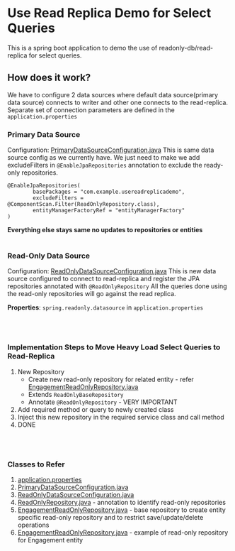# Use Read Replica Demo for Select Queries

This is a spring boot application to demo the use of readonly-db/read-replica for select queries.

## How does it work?

We have to configure 2 data sources where default data source(primary data source) connects to writer and other one
connects to the read-replica. Separate set of connection parameters are defined in the `application.properties`

### Primary Data Source

Configuration: [PrimaryDataSourceConfiguration.java](/src/main/java/com/example/usereadreplicademo/config/PrimaryDataSourceConfiguration.java)
This is same data source config as we currently have. We just need to make we add excludeFilters in
`@EnableJpaRepositories` annotation to exclude the ready-only repositories.

```
@EnableJpaRepositories(
        basePackages = "com.example.usereadreplicademo",
        excludeFilters = @ComponentScan.Filter(ReadOnlyRepository.class),
        entityManagerFactoryRef = "entityManagerFactory"
)
```

**Everything else stays same no updates to repositories or entities**
<br/><br/>


### Read-Only Data Source
Configuration: [ReadOnlyDataSourceConfiguration.java](/src/main/java/com/example/usereadreplicademo/config/ReadOnlyDataSourceConfiguration.java)
This is new data source configured to connect to read-replica and register the JPA repositories annotated with `@ReadOnlyRepository`
All the queries done using the read-only repositories will go against the read replica.

<b>Properties</b>: `spring.readonly.datasource` in `application.properties`

<br/><br/>
### Implementation Steps to Move Heavy Load Select Queries to Read-Replica

1. New Repository
   - Create new read-only repository for related entity - refer [EngagementReadOnlyRepository.java](/src/main/java/com/example/usereadreplicademo/repositories/EngagementReadOnlyRepository.java)
   - Extends `ReadOnlyBaseRepository`
   - Annotate `@ReadOnlyRepository` - VERY IMPORTANT
2. Add required method or query to newly created class
3. Inject this new repository in the required service class and call method
4. DONE

<br/><br/>
### Classes to Refer
1. [application.properties](/src/main/resources/application.properties)
2. [PrimaryDataSourceConfiguration.java](/src/main/java/com/example/usereadreplicademo/config/PrimaryDataSourceConfiguration.java)
3. [ReadOnlyDataSourceConfiguration.java](/src/main/java/com/example/usereadreplicademo/config/ReadOnlyDataSourceConfiguration.java)
4. [ReadOnlyRepository.java](/src/main/java/com/example/usereadreplicademo/annotation/ReadOnlyRepository.java) - annotation to identify read-only repositories
5. [EngagementReadOnlyRepository.java](/src/main/java/com/example/usereadreplicademo/repositories/ReadOnlyBaseRepository.java) - base repository to create entity specific read-only repository and to restrict save/update/delete operations 
6. [EngagementReadOnlyRepository.java](/src/main/java/com/example/usereadreplicademo/repositories/EngagementReadOnlyRepository.java) - example of read-only repository for Engagement entity


